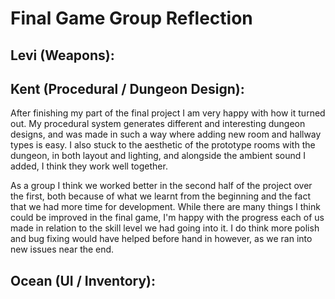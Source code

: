 # Final Game Group Reflection 

## Levi (Weapons):


## Kent (Procedural / Dungeon Design):

After finishing my part of the final project I am very happy with how it turned out. My procedural system generates different and interesting dungeon designs, and was made in such a way where adding new room and hallway types is easy. I also stuck to the aesthetic of the prototype rooms with the dungeon, in both layout and lighting, and alongside the ambient sound I added, I think they work well together. 

As a group I think we worked better in the second half of the project over the first, both because of what we learnt from the beginning and the fact that we had more time for development. While there are many things I think could be improved in the final game, I'm happy with the progress each of us made in relation to the skill level we had going into it. I do think more polish and bug fixing would have helped before hand in however, as we ran into new issues near the end. 

## Ocean (UI / Inventory):






